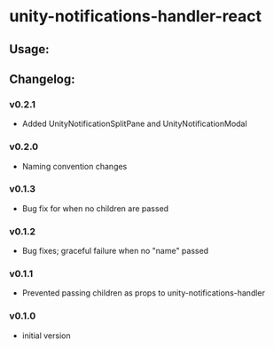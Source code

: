 # unity-notifications-handler-react

## Usage:


## Changelog:

### v0.2.1
- Added UnityNotificationSplitPane and UnityNotificationModal

### v0.2.0
- Naming convention changes

### v0.1.3
- Bug fix for when no children are passed

### v0.1.2
- Bug fixes; graceful failure when no "name" passed

### v0.1.1
- Prevented passing children as props to unity-notifications-handler

### v0.1.0
- initial version
